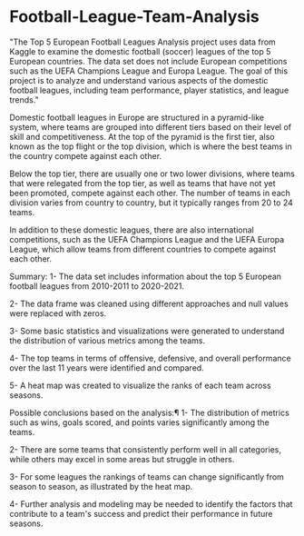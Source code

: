 # Football-League-Team-Analysis
"The Top 5 European Football Leagues Analysis project uses data from Kaggle to examine the domestic football (soccer) leagues of the top 5 European countries. The data set does not include European competitions such as the UEFA Champions League and Europa League. The goal of this project is to analyze and understand various aspects of the domestic football leagues, including team performance, player statistics, and league trends."

Domestic football leagues in Europe are structured in a pyramid-like system, where teams are grouped into different tiers based on their level of skill and competitiveness. At the top of the pyramid is the first tier, also known as the top flight or the top division, which is where the best teams in the country compete against each other.

Below the top tier, there are usually one or two lower divisions, where teams that were relegated from the top tier, as well as teams that have not yet been promoted, compete against each other. The number of teams in each division varies from country to country, but it typically ranges from 20 to 24 teams.

In addition to these domestic leagues, there are also international competitions, such as the UEFA Champions League and the UEFA Europa League, which allow teams from different countries to compete against each other.

Summary:
1- The data set includes information about the top 5 European football leagues from 2010-2011 to 2020-2021.

2- The data frame was cleaned using different approaches and null values were replaced with zeros.

3- Some basic statistics and visualizations were generated to understand the distribution of various metrics among the teams.

4- The top teams in terms of offensive, defensive, and overall performance over the last 11 years were identified and compared.

5- A heat map was created to visualize the ranks of each team across seasons.

Possible conclusions based on the analysis:¶
1- The distribution of metrics such as wins, goals scored, and points varies significantly among the teams.

2- There are some teams that consistently perform well in all categories, while others may excel in some areas but struggle in others.

3- For some leagues the rankings of teams can change significantly from season to season, as illustrated by the heat map.

4- Further analysis and modeling may be needed to identify the factors that contribute to a team's success and predict their performance in future seasons.
